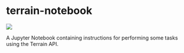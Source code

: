 # terrain-notebook

<a href="https://de.cyverse.org/apps/de/5ad3a554-c803-11ec-a9f9-008cfa5ae621/launch?saved-launch-id=9fcdc1da-adba-474b-b830-fe54d5786334" target="_blank" rel="noopener noreferrer"><img src="https://de.cyverse.org/Powered-By-CyVerse-blue.svg"></a>

A Jupyter Notebook containing instructions for performing some tasks using the Terrain API.
